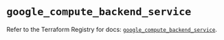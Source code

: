 # `google_compute_backend_service`

Refer to the Terraform Registry for docs: [`google_compute_backend_service`](https://registry.terraform.io/providers/hashicorp/google/6.11.1/docs/resources/compute_backend_service).
